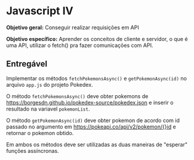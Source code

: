 # Javascript IV

**Objetivo geral:** Conseguir realizar requisições em API 

**Objetivo específico:** Aprender os conceitos de cliente e servidor, o que é uma API, utilizar o fetch() pra fazer comunicações com API. 

## Entregável

Implementar os métodos `fetchPokemonsAsync()` e `getPokemonAsync(id)` no arquivo `app.js` do projeto Pokedex.

O método `fetchPokemonsAsync()` deve obter pokemons de https://borgesdn.github.io/pokedex-source/pokedex.json e inserir o resultado na variavel `pokemonList`.

O método `getPokemonAsync(id)` deve obter pokemon de acordo com id passado no argumento em https://pokeapi.co/api/v2/pokemon/{}id e retornar o pokemon obtido.

Em ambos os métodos deve ser utilizadas as duas maneiras de "esperar" funções assíncronas.
